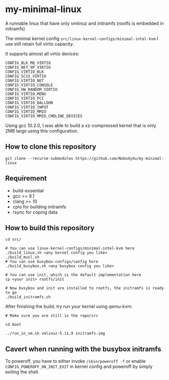 # my-minimal-linux

A runnable linux that have only vmlinuz and initramfs (rootfs is embedded in initramfs)

The minimal kernel config `src/linux-kernel-configs/minimal-intel-kvm` I use still retain full virtio capacity.

It supports almost all virtio devices:

```
CONFIG_BLK_MQ_VIRTIO
CONFIG_NET_9P_VIRTIO
CONFIG_VIRTIO_BLK
CONFIG_SCSI_VIRTIO
CONFIG_VIRTIO_NET
CONFIG_VIRTIO_CONSOLE
CONFIG_HW_RANDOM_VIRTIO
CONFIG_VIRTIO_MENU
CONFIG_VIRTIO_PCI
CONFIG_VIRTIO_BALLOON
CONFIG_VIRTIO_INPUT
CONFIG_VIRTIO_MMIO
CONFIG_VIRTIO_MMIO_CMDLINE_DEVICES
```

Using gcc 10.2.0, I was able to build a xz-compressed kernel that is only 2MB large using this configuration.

## How to clone this repository

```
git clone --recurse-submodules https://github.com/NobodyXu/my-minimal-linux
```

## Requirement
 - build-essential
 - gcc >= 9.1
 - clang >= 10
 - cpio for building initramfs
 - rsync for coping data

## How to build this repository

```
cd src/

# You can use linux-kernel-configs/minimal-intel-kvm here
./build_linux.sh <any kernel config you like>
./build_musl.sh
# You can use busybox-configs/config here
./build_busybox.sh <any busybox config you like>

# You can use init, which is the default implementation here
cp <your init> rootfs/init

# Now busybox and init are installed to rootfs, the initramfs is ready to go
./build_initramfs.sh
```
After finishing the build, try run your kernel using qemu-kvm:

```
# Make sure you are still in the repo/src

cd boot

../run_in_vm.sh vmlinuz-5.11.9 initramfs.img
```
## Cavert when running with the busybox initramfs

To poweroff, you have to either invoke `/sbin/poweroff -f` or enable 
`CONFIG_POWEROFF_ON_INIT_EXIT` in kernel config and poweroff by simply exiting the shell.
